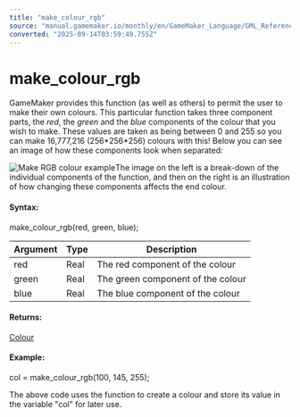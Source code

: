 ```yaml
---
title: "make_colour_rgb"
source: "manual.gamemaker.io/monthly/en/GameMaker_Language/GML_Reference/Drawing/Colour_And_Alpha/make_colour_rgb.htm"
converted: "2025-09-14T03:59:49.755Z"
---
```


# make\_colour\_rgb

GameMaker provides this function (as well as others) to permit the user to make their own colours. This particular function takes three component parts, the _red_, the _green_ and the _blue_ components of the colour that you wish to make. These values are taken as being between 0 and 255 so you can make 16,777,216 (256\*256\*256) colours with this! Below you can see an image of how these components look when separated:

![Make RGB colour example](../../../../assets/Images/Scripting_Reference/GML/Reference/Drawing/RGB.png)The image on the left is a break-down of the individual components of the function, and then on the right is an illustration of how changing these components affects the end colour.

#### Syntax:

make\_colour\_rgb(red, green, blue);

| Argument | Type | Description |
| --- | --- | --- |
| red | Real | The red component of the colour |
| green | Real | The green component of the colour |
| blue | Real | The blue component of the colour |

#### Returns:

[Colour](Colour_And_Alpha.md)

#### Example:

col = make\_colour\_rgb(100, 145, 255);

The above code uses the function to create a colour and store its value in the variable "col" for later use.